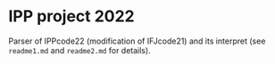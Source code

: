 IPP project 2022
================
Parser of IPPcode22 (modification of IFJcode21) and its interpret (see `readme1.md` and `readme2.md` for details).
